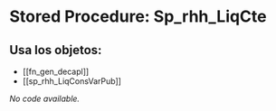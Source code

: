 # Stored Procedure: Sp_rhh_LiqCte

## Usa los objetos:
- [[fn_gen_decapl]]
- [[sp_rhh_LiqConsVarPub]]

*No code available.*
